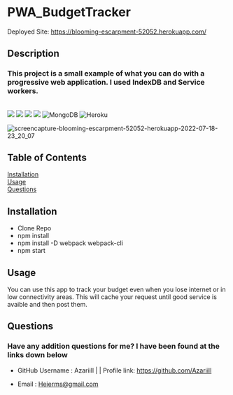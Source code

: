 # PWA_BudgetTracker 
  Deployed Site:  https://blooming-escarpment-52052.herokuapp.com/
  
  ## Description
  ### This project is a small example of what you can do with a progressive web application. I used IndexDB and Service workers. 
  
   <br><img src="https://img.shields.io/badge/npm-CB3837?style=for-the-badge&logo=npm&logoColor=white"/>
   <img src="https://img.shields.io/badge/JavaScript-323330?style=for-the-badge&logo=javascript&logoColor=F7DF1E"/>
   <img src="https://img.shields.io/badge/Node.js-339933?style=for-the-badge&logo=nodedotjs&logoColor=white"/>
   <img src="https://img.shields.io/badge/Express.js-404D59?style=for-the-badge" />
   ![MongoDB](https://img.shields.io/badge/MongoDB-%234ea94b.svg?style=for-the-badge&logo=mongodb&logoColor=white)
   ![Heroku](https://img.shields.io/badge/heroku-%23430098.svg?style=for-the-badge&logo=heroku&logoColor=white)
  
  
  ![screencapture-blooming-escarpment-52052-herokuapp-2022-07-18-23_20_07](https://user-images.githubusercontent.com/99227667/179663887-677e8153-d78f-40f3-a166-749f72d4bcbd.jpg)

## Table of Contents
  [Installation](#installation)<br>
  [Usage](#usage)<br>
  [Questions](#questions)<br>
## Installation
  * Clone Repo<br>
  * npm install <br>
  * npm install -D webpack webpack-cli <br>
  * npm start<br>
## Usage
  You can use this app to track your budget even when you lose internet or in low connectivity areas. This will cache your request until good service is avaible and then post them.
  
## Questions
  
### Have any addition questions for me? I have been found at the links down below<br>
  
- GitHub Username : Azariill | | Profile link: https://github.com/Azariill<br>
  
- Email : Heierms@gmail.com
